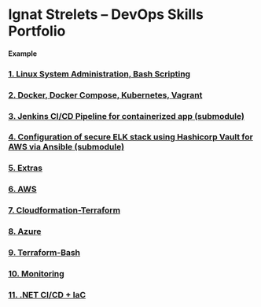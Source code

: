 # Ignat Strelets – DevOps Skills Portfolio

#### Example

### [1. Linux System Administration, Bash Scripting](1.Linux)
### [2. Docker, Docker Compose, Kubernetes, Vagrant](2.Containers-VMs)
### [3. Jenkins CI/CD Pipeline for containerized app (submodule)](3.Jenkins)
### [4. Configuration of secure ELK stack using Hashicorp Vault for AWS via Ansible (submodule)](4.Ansible)
### [5. Extras](5.Extras)
### [6. AWS](6.AWS)
### [7. Cloudformation-Terraform](7.Cloudformation-Terraform)
### [8. Azure](8.Azure)
### [9. Terraform-Bash](9.Terraform-Bash)
### [10. Monitoring](10.Monitoring)
### [11. .NET CI/CD + IaC](11..NET-CI-CD-IaC)
